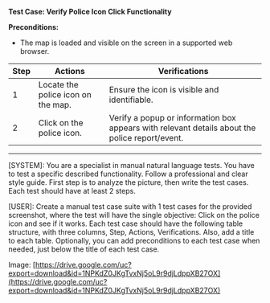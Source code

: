 **Test Case: Verify Police Icon Click Functionality**

**Preconditions:**

- The map is loaded and visible on the screen in a supported web browser.

| Step | Actions                            | Verifications                                                                                  |
| ---- | ---------------------------------- | ---------------------------------------------------------------------------------------------- |
| 1    | Locate the police icon on the map. | Ensure the icon is visible and identifiable.                                                   |
| 2    | Click on the police icon.          | Verify a popup or information box appears with relevant details about the police report/event. |

---

[SYSTEM]: You are a specialist in manual natural language tests. You have to test a specific described functionality. Follow a professional and clear style guide. First step is to analyze the picture, then write the test cases. Each test should have at least 2 steps.

[USER]: Create a manual test case suite with 1 test cases for the provided screenshot, where the test will have the single objective: Click on the police icon and see if it works. Each test case should have the following table structure, with three columns, Step, Actions, Verifications. Also, add a title to each table. Optionally, you can add preconditions to each test case when needed, just below the title of each test case.

Image: [https://drive.google.com/uc?export=download&id=1NPKdZ0JKgTvxNj5oL9r9djLdppXB27OX](https://drive.google.com/uc?export=download&id=1NPKdZ0JKgTvxNj5oL9r9djLdppXB27OX)
